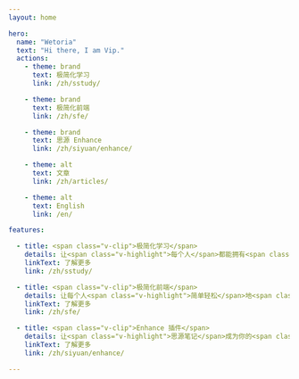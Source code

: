 ```yaml
---
layout: home

hero:
  name: "Wetoria"
  text: "Hi there, I am Vip."
  actions:
    - theme: brand
      text: 极简化学习
      link: /zh/sstudy/

    - theme: brand
      text: 极简化前端
      link: /zh/sfe/

    - theme: brand
      text: 思源 Enhance
      link: /zh/siyuan/enhance/

    - theme: alt
      text: 文章
      link: /zh/articles/

    - theme: alt
      text: English
      link: /en/

features:

  - title: <span class="v-clip">极简化学习</span>
    details: 让<span class="v-highlight">每个人</span>都能拥有<span class="v-highlight">超强的学习能力</span>，<span class="v-highlight">简单轻松</span>地掌握学习这件事。
    linkText: 了解更多
    link: /zh/sstudy/

  - title: <span class="v-clip">极简化前端</span>
    details: 让每个人<span class="v-highlight">简单轻松</span>地<span class="v-highlight">学会前端开发</span>。
    linkText: 了解更多
    link: /zh/sfe/

  - title: <span class="v-clip">Enhance 插件</span>
    details: 让<span class="v-highlight">思源笔记</span>成为你的<span class="v-highlight">第二大脑</span>，记录你的 <span class="v-highlight">LifeLog</span>。
    linkText: 了解更多
    link: /zh/siyuan/enhance/

---
```

